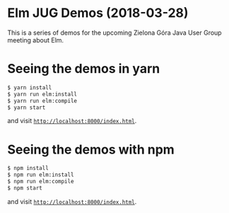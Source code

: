# Elm JUG Demos (2018-03-28)

This is a series of demos for the upcoming Zielona Góra Java User Group meeting
about Elm.

# Seeing the demos in yarn

```bash
$ yarn install
$ yarn run elm:install
$ yarn run elm:compile
$ yarn start
```

and visit [`http://localhost:8000/index.html`](http://localhost:8000/index.html).

# Seeing the demos with npm

```bash
$ npm install
$ npm run elm:install
$ npm run elm:compile
$ npm start
```

and visit [`http://localhost:8000/index.html`](http://localhost:8000/index.html).